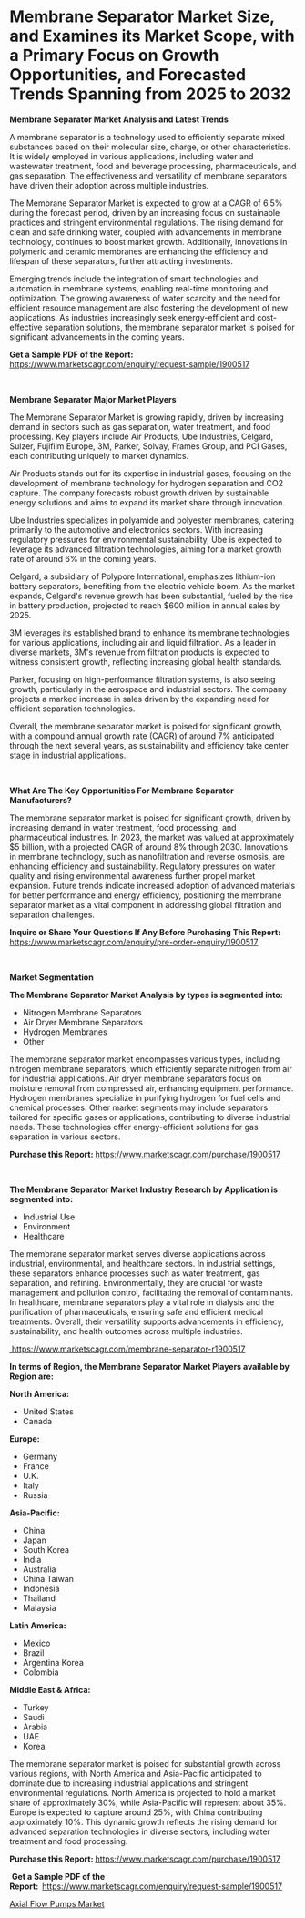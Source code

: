 <p><h1>Membrane Separator Market Size, and Examines its Market Scope, with a Primary Focus on Growth Opportunities, and Forecasted Trends Spanning from 2025 to 2032</h1></p><p><strong>Membrane Separator Market Analysis and Latest Trends</strong></p>
<p><p>A membrane separator is a technology used to efficiently separate mixed substances based on their molecular size, charge, or other characteristics. It is widely employed in various applications, including water and wastewater treatment, food and beverage processing, pharmaceuticals, and gas separation. The effectiveness and versatility of membrane separators have driven their adoption across multiple industries.</p><p>The Membrane Separator Market is expected to grow at a CAGR of 6.5% during the forecast period, driven by an increasing focus on sustainable practices and stringent environmental regulations. The rising demand for clean and safe drinking water, coupled with advancements in membrane technology, continues to boost market growth. Additionally, innovations in polymeric and ceramic membranes are enhancing the efficiency and lifespan of these separators, further attracting investments.</p><p>Emerging trends include the integration of smart technologies and automation in membrane systems, enabling real-time monitoring and optimization. The growing awareness of water scarcity and the need for efficient resource management are also fostering the development of new applications. As industries increasingly seek energy-efficient and cost-effective separation solutions, the membrane separator market is poised for significant advancements in the coming years.</p></p>
<p><strong>Get a Sample PDF of the Report:&nbsp;</strong> <a href="https://www.marketscagr.com/enquiry/request-sample/1900517?utm_campaign=2306&utm_medium=2&utm_source=Github&utm_content=ia&utm_term=22022025&utm_id=membrane-separator">https://www.marketscagr.com/enquiry/request-sample/1900517</a></p>
<p>&nbsp;</p>
<p><strong>Membrane Separator Major Market Players</strong></p>
<p><p>The Membrane Separator Market is growing rapidly, driven by increasing demand in sectors such as gas separation, water treatment, and food processing. Key players include Air Products, Ube Industries, Celgard, Sulzer, Fujifilm Europe, 3M, Parker, Solvay, Frames Group, and PCI Gases, each contributing uniquely to market dynamics.</p><p>Air Products stands out for its expertise in industrial gases, focusing on the development of membrane technology for hydrogen separation and CO2 capture. The company forecasts robust growth driven by sustainable energy solutions and aims to expand its market share through innovation.</p><p>Ube Industries specializes in polyamide and polyester membranes, catering primarily to the automotive and electronics sectors. With increasing regulatory pressures for environmental sustainability, Ube is expected to leverage its advanced filtration technologies, aiming for a market growth rate of around 6% in the coming years.</p><p>Celgard, a subsidiary of Polypore International, emphasizes lithium-ion battery separators, benefiting from the electric vehicle boom. As the market expands, Celgard's revenue growth has been substantial, fueled by the rise in battery production, projected to reach $600 million in annual sales by 2025.</p><p>3M leverages its established brand to enhance its membrane technologies for various applications, including air and liquid filtration. As a leader in diverse markets, 3M's revenue from filtration products is expected to witness consistent growth, reflecting increasing global health standards.</p><p>Parker, focusing on high-performance filtration systems, is also seeing growth, particularly in the aerospace and industrial sectors. The company projects a marked increase in sales driven by the expanding need for efficient separation technologies.</p><p>Overall, the membrane separator market is poised for significant growth, with a compound annual growth rate (CAGR) of around 7% anticipated through the next several years, as sustainability and efficiency take center stage in industrial applications.</p></p>
<p>&nbsp;</p>
<p><strong>What Are The Key Opportunities For Membrane Separator Manufacturers?</strong></p>
<p><p>The membrane separator market is poised for significant growth, driven by increasing demand in water treatment, food processing, and pharmaceutical industries. In 2023, the market was valued at approximately $5 billion, with a projected CAGR of around 8% through 2030. Innovations in membrane technology, such as nanofiltration and reverse osmosis, are enhancing efficiency and sustainability. Regulatory pressures on water quality and rising environmental awareness further propel market expansion. Future trends indicate increased adoption of advanced materials for better performance and energy efficiency, positioning the membrane separator market as a vital component in addressing global filtration and separation challenges.</p></p>
<p><strong>Inquire or Share Your Questions If Any Before Purchasing This Report:</strong> <a href="https://www.marketscagr.com/enquiry/pre-order-enquiry/1900517?utm_campaign=2306&utm_medium=2&utm_source=Github&utm_content=ia&utm_term=22022025&utm_id=membrane-separator">https://www.marketscagr.com/enquiry/pre-order-enquiry/1900517</a></p>
<p>&nbsp;</p>
<p><strong>Market Segmentation</strong></p>
<p><strong>The Membrane Separator Market Analysis by types is segmented into:</strong></p>
<p><ul><li>Nitrogen Membrane Separators</li><li>Air Dryer Membrane Separators</li><li>Hydrogen Membranes</li><li>Other</li></ul></p>
<p><p>The membrane separator market encompasses various types, including nitrogen membrane separators, which efficiently separate nitrogen from air for industrial applications. Air dryer membrane separators focus on moisture removal from compressed air, enhancing equipment performance. Hydrogen membranes specialize in purifying hydrogen for fuel cells and chemical processes. Other market segments may include separators tailored for specific gases or applications, contributing to diverse industrial needs. These technologies offer energy-efficient solutions for gas separation in various sectors.</p></p>
<p><strong>Purchase this Report:&nbsp;</strong><a href="https://www.marketscagr.com/purchase/1900517?utm_campaign=2306&utm_medium=2&utm_source=Github&utm_content=ia&utm_term=22022025&utm_id=membrane-separator">https://www.marketscagr.com/purchase/1900517</a></p>
<p>&nbsp;</p>
<p><strong>The Membrane Separator Market Industry Research by Application is segmented into:</strong></p>
<p><ul><li>Industrial Use</li><li>Environment</li><li>Healthcare</li></ul></p>
<p><p>The membrane separator market serves diverse applications across industrial, environmental, and healthcare sectors. In industrial settings, these separators enhance processes such as water treatment, gas separation, and refining. Environmentally, they are crucial for waste management and pollution control, facilitating the removal of contaminants. In healthcare, membrane separators play a vital role in dialysis and the purification of pharmaceuticals, ensuring safe and efficient medical treatments. Overall, their versatility supports advancements in efficiency, sustainability, and health outcomes across multiple industries.</p></p>
<p><a href="https://www.marketscagr.com/membrane-separator-r1900517?utm_campaign=2306&utm_medium=2&utm_source=Github&utm_content=ia&utm_term=22022025&utm_id=membrane-separator">&nbsp;https://www.marketscagr.com/membrane-separator-r1900517</a></p>
<p><strong>In terms of Region, the Membrane Separator Market Players available by Region are:</strong></p>
<p>
    <p> <strong> North America: </strong>
        <ul>
            <li>United States</li>
            <li>Canada</li>
        </ul>
        </p> 
    <p> <strong> Europe: </strong>
        <ul>
            <li>Germany</li>
            <li>France</li>
            <li>U.K.</li>
            <li>Italy</li>
            <li>Russia</li>
        </ul>
        </p> 
    <p> <strong> Asia-Pacific: </strong>
        <ul>
            <li>China</li>
            <li>Japan</li>
            <li>South Korea</li>
            <li>India</li>
            <li>Australia</li>
            <li>China Taiwan</li>
            <li>Indonesia</li>
            <li>Thailand</li>
            <li>Malaysia</li>
        </ul>
        </p> 
    <p> <strong> Latin America: </strong>
        <ul>
            <li>Mexico</li>
            <li>Brazil</li>
            <li>Argentina Korea</li>
            <li>Colombia</li>
        </ul>
        </p> 
    <p> <strong> Middle East & Africa: </strong>
        <ul>
            <li>Turkey</li>
            <li>Saudi</li>
            <li>Arabia</li>
            <li>UAE</li>
            <li>Korea</li>
        </ul>
    </p>
    </p>
<p><p>The membrane separator market is poised for substantial growth across various regions, with North America and Asia-Pacific anticipated to dominate due to increasing industrial applications and stringent environmental regulations. North America is projected to hold a market share of approximately 30%, while Asia-Pacific will represent about 35%. Europe is expected to capture around 25%, with China contributing approximately 10%. This dynamic growth reflects the rising demand for advanced separation technologies in diverse sectors, including water treatment and food processing.</p></p>
<p><strong>Purchase this Report: </strong><a href="https://www.marketscagr.com/purchase/1900517?utm_campaign=2306&utm_medium=2&utm_source=Github&utm_content=ia&utm_term=22022025&utm_id=membrane-separator">https://www.marketscagr.com/purchase/1900517</a></p>
<p>&nbsp;<strong>Get a Sample PDF of the Report:&nbsp;&nbsp;</strong><a href="https://www.marketscagr.com/enquiry/request-sample/1900517?utm_campaign=2306&utm_medium=2&utm_source=Github&utm_content=ia&utm_term=22022025&utm_id=membrane-separator">https://www.marketscagr.com/enquiry/request-sample/1900517</a></p>
<p><strong></strong></p>
<p><p><a href="https://github.com/bornergabrielle89/Market-Research-Report-List-1/blob/main/axial-flow-pumps-market.md?utm_campaign=2306&utm_medium=2&utm_source=Github&utm_content=ia&utm_term=22022025&utm_id=membrane-separator">Axial Flow Pumps Market</a></p></p>